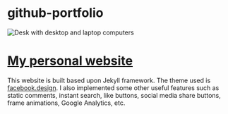 # github-portfolio
![Desk with desktop and laptop computers](https://raw.githubusercontent.com/haranarasaratnam/haranarasaratnam.github.io/master/assets/images/about.gif?token=ALOAm2CARy9J21XU2MiHHah68pnmSjZBks5baxe2wA%3D%3D)

# [My personal website][]
This website is built based upon Jekyll framework. The theme used is [facebook.design][]. I also implemented some other useful features
such as static comments, instant search, like buttons, social media share buttons, frame animations, Google Analytics, etc.

<!--refs-->
[My personal website]: https://haranarasaratnam.github.io/github-portfolio/
[facebook.design]: http://facebook.design/